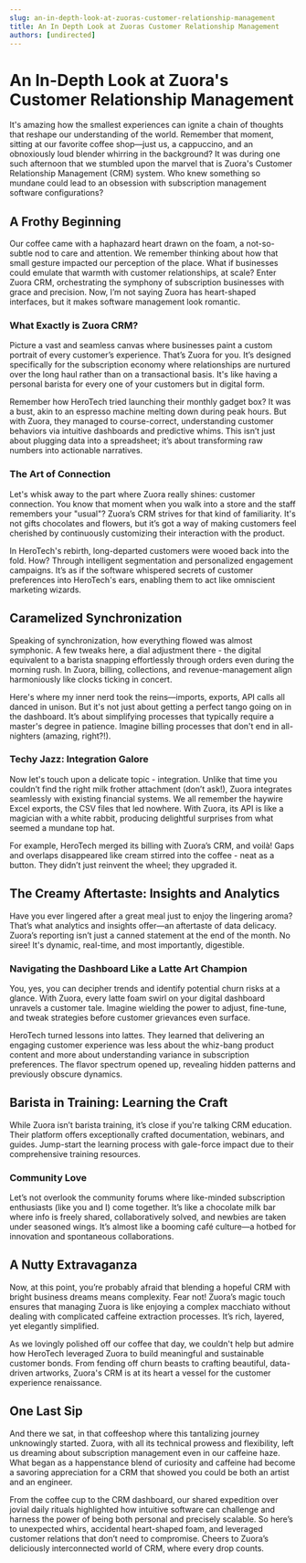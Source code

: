 ```yaml
---
slug: an-in-depth-look-at-zuoras-customer-relationship-management
title: An In Depth Look at Zuoras Customer Relationship Management
authors: [undirected]
---
```



# An In-Depth Look at Zuora's Customer Relationship Management

It's amazing how the smallest experiences can ignite a chain of thoughts that reshape our understanding of the world. Remember that moment, sitting at our favorite coffee shop—just us, a cappuccino, and an obnoxiously loud blender whirring in the background? It was during one such afternoon that we stumbled upon the marvel that is Zuora's Customer Relationship Management (CRM) system. Who knew something so mundane could lead to an obsession with subscription management software configurations?

## A Frothy Beginning

Our coffee came with a haphazard heart drawn on the foam, a not-so-subtle nod to care and attention. We remember thinking about how that small gesture impacted our perception of the place. What if businesses could emulate that warmth with customer relationships, at scale? Enter Zuora CRM, orchestrating the symphony of subscription businesses with grace and precision. Now, I’m not saying Zuora has heart-shaped interfaces, but it makes software management look romantic.

### What Exactly is Zuora CRM?

Picture a vast and seamless canvas where businesses paint a custom portrait of every customer’s experience. That’s Zuora for you. It’s designed specifically for the subscription economy where relationships are nurtured over the long haul rather than on a transactional basis. It's like having a personal barista for every one of your customers but in digital form. 

Remember how HeroTech tried launching their monthly gadget box? It was a bust, akin to an espresso machine melting down during peak hours. But with Zuora, they managed to course-correct, understanding customer behaviors via intuitive dashboards and predictive whims. This isn’t just about plugging data into a spreadsheet; it’s about transforming raw numbers into actionable narratives.

### The Art of Connection

Let's whisk away to the part where Zuora really shines: customer connection. You know that moment when you walk into a store and the staff remembers your "usual"? Zuora’s CRM strives for that kind of familiarity. It's not gifts chocolates and flowers, but it’s got a way of making customers feel cherished by continuously customizing their interaction with the product.

In HeroTech's rebirth, long-departed customers were wooed back into the fold. How? Through intelligent segmentation and personalized engagement campaigns. It’s as if the software whispered secrets of customer preferences into HeroTech's ears, enabling them to act like omniscient marketing wizards.

## Caramelized Synchronization

Speaking of synchronization, how everything flowed was almost symphonic. A few tweaks here, a dial adjustment there - the digital equivalent to a barista snapping effortlessly through orders even during the morning rush. In Zuora, billing, collections, and revenue-management align harmoniously like clocks ticking in concert.

Here's where my inner nerd took the reins—imports, exports, API calls all danced in unison. But it's not just about getting a perfect tango going on in the dashboard. It’s about simplifying processes that typically require a master's degree in patience. Imagine billing processes that don't end in all-nighters (amazing, right?!).

### Techy Jazz: Integration Galore

Now let's touch upon a delicate topic - integration. Unlike that time you couldn’t find the right milk frother attachment (don’t ask!), Zuora integrates seamlessly with existing financial systems. We all remember the haywire Excel exports, the CSV files that led nowhere. With Zuora, its API is like a magician with a white rabbit, producing delightful surprises from what seemed a mundane top hat.

For example, HeroTech merged its billing with Zuora’s CRM, and voilà! Gaps and overlaps disappeared like cream stirred into the coffee - neat as a button. They didn’t just reinvent the wheel; they upgraded it.

## The Creamy Aftertaste: Insights and Analytics

Have you ever lingered after a great meal just to enjoy the lingering aroma? That’s what analytics and insights offer—an aftertaste of data delicacy. Zuora’s reporting isn’t just a canned statement at the end of the month. No siree! It's dynamic, real-time, and most importantly, digestible.

### Navigating the Dashboard Like a Latte Art Champion

You, yes, you can decipher trends and identify potential churn risks at a glance. With Zuora, every latte foam swirl on your digital dashboard unravels a customer tale. Imagine wielding the power to adjust, fine-tune, and tweak strategies before customer grievances even surface.

HeroTech turned lessons into lattes. They learned that delivering an engaging customer experience was less about the whiz-bang product content and more about understanding variance in subscription preferences. The flavor spectrum opened up, revealing hidden patterns and previously obscure dynamics.

## Barista in Training: Learning the Craft

While Zuora isn’t barista training, it’s close if you're talking CRM education. Their platform offers exceptionally crafted documentation, webinars, and guides. Jump-start the learning process with gale-force impact due to their comprehensive training resources.

### Community Love

Let’s not overlook the community forums where like-minded subscription enthusiasts (like you and I) come together. It’s like a chocolate milk bar where info is freely shared, collaboratively solved, and newbies are taken under seasoned wings. It’s almost like a booming café culture—a hotbed for innovation and spontaneous collaborations.

## A Nutty Extravaganza

Now, at this point, you’re probably afraid that blending a hopeful CRM with bright business dreams means complexity. Fear not! Zuora’s magic touch ensures that managing Zuora is like enjoying a complex macchiato without dealing with complicated caffeine extraction processes. It’s rich, layered, yet elegantly simplified.

As we lovingly polished off our coffee that day, we couldn't help but admire how HeroTech leveraged Zuora to build meaningful and sustainable customer bonds. From fending off churn beasts to crafting beautiful, data-driven artworks, Zuora's CRM is at its heart a vessel for the customer experience renaissance.

## One Last Sip

And there we sat, in that coffeeshop where this tantalizing journey unknowingly started. Zuora, with all its technical prowess and flexibility, left us dreaming about subscription management even in our caffeine haze. What began as a happenstance blend of curiosity and caffeine had become a savoring appreciation for a CRM that showed you could be both an artist and an engineer.

From the coffee cup to the CRM dashboard, our shared expedition over jovial daily rituals highlighted how intuitive software can challenge and harness the power of being both personal and precisely scalable. So here’s to unexpected whirs, accidental heart-shaped foam, and leveraged customer relations that don’t need to compromise. Cheers to Zuora’s deliciously interconnected world of CRM, where every drop counts.